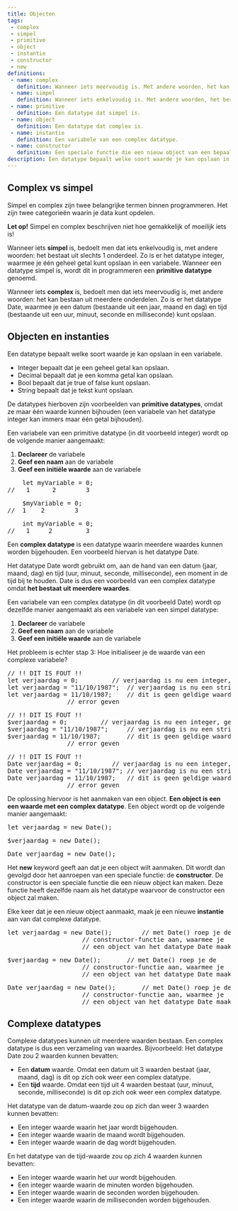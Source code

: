 ```yaml
---
title: Objecten
tags: 
 - complex
 - simpel
 - primitive
 - object
 - instantie
 - constructor
 - new
definitions: 
 - name: complex
   definition: Wanneer iets meervoudig is. Met andere woorden, het kan bestaan uit meerdere onderdelen.
 - name: simpel
   definition: Wanneer iets enkelvoudig is. Met andere woorden, het bestaat uit slechts 1 onderdeel.
 - name: primitive
   definition: Een datatype dat simpel is.
 - name: object
   definition: Een datatype dat complex is.
 - name: instantie
   definition: Een variabele van een complex datatype.
 - name: constructor
   definition: Een speciale functie die een nieuw object van een bepaald complex datatype kan maken. 
description: Een datatype bepaalt welke soort waarde je kan opslaan in een variabele. Tot nu toe werden er enkel simpele datatypes voor variabelen behandelt - datatypes waarin slechts één waarde kon worden opgeslagen. Objecten zijn een manier om meerdere waardes die bij elkaar horen in één variabele te steken.
---
```



## Complex vs simpel

Simpel en complex zijn twee belangrijke termen binnen programmeren. Het zijn twee categorieën waarin je data kunt opdelen.

**Let op!** Simpel en complex beschrijven niet hoe gemakkelijk of moeilijk iets is!

Wanneer iets **simpel** is, bedoelt men dat iets enkelvoudig is, met andere woorden: het bestaat uit slechts 1 onderdeel. Zo is er het datatype integer, waarmee je één geheel getal kunt opslaan in een variabele.
Wanneer een datatype simpel is, wordt dit in programmeren een **primitive datatype** genoemd.

Wanneer iets **complex** is, bedoelt men dat iets meervoudig is, met andere woorden: het kan bestaan uit meerdere onderdelen. Zo is er het datatype Date, waarmee je een datum (bestaande uit een jaar, maand en dag) en tijd (bestaande uit een uur, minuut, seconde en milliseconde) kunt opslaan.

## Objecten en instanties

Een datatype bepaalt welke soort waarde je kan opslaan in een variabele. 

 - Integer bepaalt dat je een geheel getal kan opslaan.
 - Decimal bepaalt dat je een komma getal kan opslaan.
 - Bool bepaalt dat je true of false kunt opslaan.
 - String bepaalt dat je tekst kunt opslaan.

De datatypes hierboven zijn voorbeelden van **primitive datatypes**, omdat ze maar één waarde kunnen bijhouden (een variabele van het datatype integer kan immers maar één getal bijhouden).

Een variabele van een primitive datatype (in dit voorbeeld integer) wordt op de volgende manier aangemaakt:

 1. **Declareer** de variabele
 2. **Geef een naam** aan de variabele
 3. **Geef een initiële waarde** aan de variabele

<pre class="linenums lang lang-JS">
    let myVariable = 0;
//   1	    2	     3
</pre>
<pre class="linenums lang lang-PHP">
    $myVariable = 0;
//  1    2        3
</pre>
<pre class="linenums lang lang-CS">
    int myVariable = 0;
//   1	   2	     3
</pre>

Een **complex datatype** is een datatype waarin meerdere waardes kunnen worden bijgehouden. Een voorbeeld hiervan is het datatype Date.

Het datatype Date wordt gebruikt om, aan de hand van een datum (jaar, maand, dag) en tijd (uur, minuut, seconde, milliseconde), een moment in de tijd bij te houden. Date is dus een voorbeeld van een complex datatype omdat **het bestaat uit meerdere waardes**.

Een variabele van een complex datatype (in dit voorbeeld Date) wordt op dezelfde manier aangemaakt als een variabele van een simpel datatype:

 1. **Declareer** de variabele
 2. **Geef een naam** aan de variabele
 3. **Geef een initiële waarde** aan de variabele

 Het probleem is echter stap 3: Hoe initialiseer je de waarde van een complexe variabele?
 
<pre class="linenums lang lang-JS">
// !! DIT IS FOUT !!
let verjaardag = 0; 		// verjaardag is nu een integer, geen Date
let verjaardag = "11/10/1987";	// verjaardag is nu een string, geen Date
let verjaardag = 11/10/1987; 	// dit is geen geldige waarde, en zal dus een
				// error geven
</pre>
<pre class="linenums lang lang-PHP">
// !! DIT IS FOUT !!
$verjaardag = 0; 		 // verjaardag is nu een integer, geen Date
$verjaardag = "11/10/1987"; 	// verjaardag is nu een string, geen Date
$verjaardag = 11/10/1987;   	// dit is geen geldige waarde, en zal dus een
				// error geven
</pre>
<pre class="linenums lang lang-CS">
// !! DIT IS FOUT !!
Date verjaardag = 0; 		// verjaardag is nu een integer, geen Date
Date verjaardag = "11/10/1987"; // verjaardag is nu een string, geen Date
Date verjaardag = 11/10/1987;   // dit is geen geldige waarde, en zal dus een
				// error geven
</pre>

De oplossing hiervoor is het aanmaken van een object. **Een object is een een waarde met een complex datatype**. Een object wordt op de volgende manier aangemaakt:

<pre class="linenums lang lang-JS">
let verjaardag = new Date();
</pre>
<pre class="linenums lang lang-PHP">
$verjaardag = new Date();
</pre>
<pre class="linenums lang lang-CS">
Date verjaardag = new Date();
</pre>

Het **new** keyword geeft aan dat je een object wilt aanmaken. Dit wordt dan gevolgd door het aanroepen van een speciale functie: de **constructor**. De constructor is een speciale functie die een nieuw object kan maken. Deze functie heeft dezelfde naam als het datatype waarvoor de constructor een object zal maken.

Elke keer dat je een nieuw object aanmaakt, maak je een nieuwe **instantie** aan van dat complexe datatype. 

<pre class="linenums lang lang-JS">
let verjaardag = new Date();		// met Date() roep je de 
					// constructor-functie aan, waarmee je 
					// een object van het datatype Date maakt
</pre>
<pre class="linenums lang lang-PHP">
$verjaardag = new Date();		// met Date() roep je de 
					// constructor-functie aan, waarmee je 
					// een object van het datatype Date maakt
</pre>
<pre class="linenums lang lang-CS">
Date verjaardag = new Date();		// met Date() roep je de 
					// constructor-functie aan, waarmee je 
					// een object van het datatype Date maakt
</pre>

## Complexe datatypes

Complexe datatypes kunnen uit meerdere waarden bestaan. Een complex datatype is dus een verzameling van waardes. Bijvoorbeeld: Het datatype Date zou 2 waarden kunnen bevatten:

 - Een **datum** waarde. Omdat een datum uit 3 waarden bestaat (jaar, maand, dag) is dit op zich ook weer een complex datatype.
 - Een **tijd** waarde. Omdat een tijd uit 4 waarden bestaat (uur, minuut, seconde, milliseconde) is dit op zich ook weer een complex datatype.

Het datatype van de datum-waarde zou op zich dan weer 3 waarden kunnen bevatten:

 - Een integer waarde waarin het jaar wordt bijgehouden. 
 - Een integer waarde waarin de maand wordt bijgehouden. 
 - Een integer waarde waarin de dag wordt bijgehouden. 

En het datatype van de tijd-waarde zou op zich 4 waarden kunnen bevatten:

 - Een integer waarde waarin het uur wordt bijgehouden. 
 - Een integer waarde waarin de minuten worden bijgehouden. 
 - Een integer waarde waarin de seconden worden bijgehouden. 
 - Een integer waarde waarin de milliseconden worden bijgehouden. 

